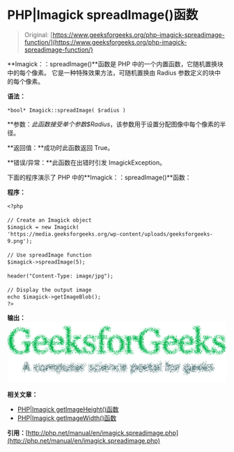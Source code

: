 # PHP|Imagick spreadImage()函数

> Original: [https://www.geeksforgeeks.org/php-imagick-spreadimage-function/](https://www.geeksforgeeks.org/php-imagick-spreadimage-function/)

**Imagick：：spreadImage()**函数是 PHP 中的一个内置函数，它随机置换块中的每个像素。 它是一种特殊效果方法，可随机置换由 Radius 参数定义的块中的每个像素。

**语法：**

```
*bool* Imagick::spreadImage( $radius )
```

**参数：**此函数接受单个参数*$Radius*，该参数用于设置分配图像中每个像素的半径。

**返回值：**成功时此函数返回 True。

**错误/异常：**此函数在出错时引发 ImagickException。

下面的程序演示了 PHP 中的**Imagick：：spreadImage()**函数：

**程序：**

```
<?php

// Create an Imagick object
$imagick = new Imagick(
'https://media.geeksforgeeks.org/wp-content/uploads/geeksforgeeks-9.png');

// Use spreadImage function
$imagick->spreadImage(5);

header("Content-Type: image/jpg");

// Display the output image
echo $imagick->getImageBlob();
?>
```

**输出：**
![spread image](img/c0df3bdbcf63a68e5814bd4847d32df0.png)

**相关文章：**

*   [PHP|Imagick getImageHeight()函数](https://www.geeksforgeeks.org/php-imagick-getimageheight-function/)
*   [PHP|Imagick getImageWidth()函数](https://www.geeksforgeeks.org/php-imagick-getimagewidth-function/)

**引用：**[http://php.net/manual/en/imagick.spreadimage.php](http://php.net/manual/en/imagick.spreadimage.php)